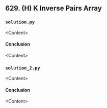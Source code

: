 ## 629. (H) K Inverse Pairs Array

### `solution.py`
\<Content\>  

#### Conclusion
\<Content\>  
  


### `solution_2.py`
\<Content\>  

#### Conclusion
\<Content\>  
  

